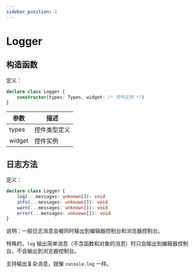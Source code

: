 ```yaml
---
sidebar_position: 2
---
```


# Logger

## 构造函数

定义：
```typescript
declare class Logger {
    constructor(types: Types, widget: /* 控件实例 */)
}
```

| 参数 | 描述 |
| --- | --- |
| types | 控件类型定义 |
| widget | 控件实例 |

## 日志方法

定义：

```typescript
declare class Logger {
    log(...messages: unknown[]): void
    info(...messages: unknown[]): void
    warn(...messages: unknown[]): void
    error(...messages: unknown[]): void
}
```

说明：一般日志消息会被同时输出到编辑器控制台和浏览器控制台。

特殊的，`log` 输出简单消息（不含函数和对象的消息）时只会输出到编辑器控制台，不会输出到浏览器控制台。

支持输出复杂消息，就像 `console.log` 一样。
